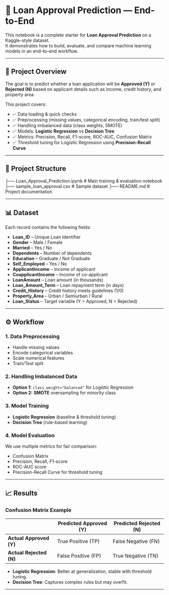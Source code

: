 # 🏦 Loan Approval Prediction — End-to-End  

This notebook is a complete starter for **Loan Approval Prediction** on a Kaggle-style dataset.  
It demonstrates how to build, evaluate, and compare machine learning models in an end-to-end workflow.  

---

## 📌 Project Overview  
The goal is to predict whether a loan application will be **Approved (Y)** or **Rejected (N)** based on applicant details such as income, credit history, and property area.  

This project covers:  
- ✅ Data loading & quick checks  
- ✅ Preprocessing (missing values, categorical encoding, train/test split)  
- ✅ Handling imbalanced data (class weights, SMOTE)  
- ✅ Models: **Logistic Regression** vs **Decision Tree**  
- ✅ Metrics: Precision, Recall, F1-score, ROC-AUC, Confusion Matrix  
- ✅ Threshold tuning for Logistic Regression using **Precision-Recall Curve**  

---

## 📂 Project Structure  
├── Loan_Approval_Prediction.ipynb # Main training & evaluation notebook
├── sample_loan_approval.csv # Sample dataset
├── README.md # Project documentation



---

## 📊 Dataset  
Each record contains the following fields:  

- **Loan_ID** – Unique Loan Identifier  
- **Gender** – Male / Female  
- **Married** – Yes / No  
- **Dependents** – Number of dependents  
- **Education** – Graduate / Not Graduate  
- **Self_Employed** – Yes / No  
- **ApplicantIncome** – Income of applicant  
- **CoapplicantIncome** – Income of co-applicant  
- **LoanAmount** – Loan amount (in thousands)  
- **Loan_Amount_Term** – Loan repayment term (in days)  
- **Credit_History** – Credit history meets guidelines (1/0)  
- **Property_Area** – Urban / Semiurban / Rural  
- **Loan_Status** – Target variable (Y = Approved, N = Rejected)  

---

## ⚙️ Workflow  

### 1. Data Preprocessing  
- Handle missing values  
- Encode categorical variables  
- Scale numerical features  
- Train/Test split  

### 2. Handling Imbalanced Data  
- **Option 1:** `class_weight="balanced"` for Logistic Regression  
- **Option 2:** **SMOTE** oversampling for minority class  

### 3. Model Training  
- **Logistic Regression** (baseline & threshold tuning)  
- **Decision Tree** (rule-based learning)  

### 4. Model Evaluation  
We use multiple metrics for fair comparison:  
- Confusion Matrix  
- Precision, Recall, F1-score  
- ROC-AUC score  
- Precision-Recall Curve for threshold tuning  

---

## 📈 Results  

### Confusion Matrix Example  
|                | Predicted Approved (Y) | Predicted Rejected (N) |
|----------------|-------------------------|-------------------------|
| **Actual Approved (Y)** | True Positive (TP) | False Negative (FN) |
| **Actual Rejected (N)** | False Positive (FP) | True Negative (TN) |

- **Logistic Regression**: Better at generalization, stable with threshold tuning.  
- **Decision Tree**: Captures complex rules but may overfit.  

---
